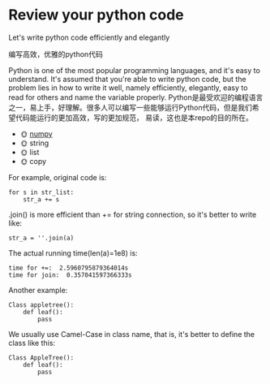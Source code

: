 # Review your python code
Let's write python code efficiently and elegantly

编写高效，优雅的python代码

Python is one of the most popular programming languages, and it's easy to understand. It's assumed that you're able to 
write python code, but the problem lies in how to write it well, namely efficiently, elegantly, easy to read for others 
and name the variable properly.
Python是最受欢迎的编程语言之一，易上手，好理解。很多人可以编写一些能够运行Python代码，但是我们希望代码能运行的更加高效，写的更加规范，
易读，这也是本repo的目的所在。

- :sun_with_face: [numpy]((.numpy_dir/numpy_innsight.md))
- :sun_with_face: string
- :sun_with_face: list
- :sun_with_face: copy

For example, original code is:
```
for s in str_list:
    str_a += s
```
.join() is more efficient than += for string connection, so it's better to write like:
```
str_a = ''.join(a)
```
The actual running time(len(a)=1e8) is:
```
time for +=:  2.5960795879364014s
time for join:  0.357041597366333s
```
Another example:
```
Class appletree():
    def leaf():
        pass
```
We usually use Camel-Case in class name, that is, it's better to define the class like this:
```
Class AppleTree():
    def leaf():
        pass
```